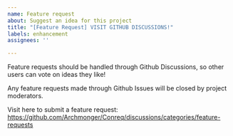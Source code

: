 ```yaml
---
name: Feature request
about: Suggest an idea for this project
title: "[Feature Request] VISIT GITHUB DISCUSSIONS!"
labels: enhancement
assignees: ''

---
```


Feature requests should be handled through Github Discussions, so other users can vote on ideas they like!

Any feature requests made through Github Issues will be closed by project moderators.

Visit here to submit a feature request: https://github.com/Archmonger/Conreq/discussions/categories/feature-requests

